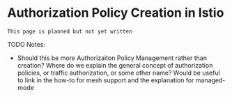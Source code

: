 # Authorization Policy Creation in Istio

```{note}
This page is planned but not yet written
```

TODO Notes: 
* Should this be more Authorizaiton Policy Management rather than creation? Where do we explain the general concept of authorization policies, or traffic authorization, or some other name?  Would be useful to link in the how-to for mesh support and the explanation for managed-mode
